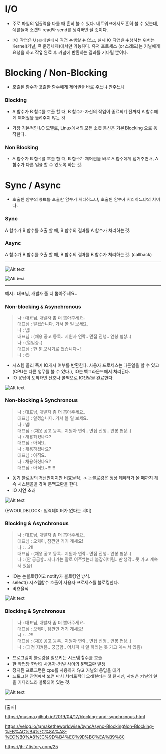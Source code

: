 
# I/O

- 주로 파일의 입출력을 다룰 때 흔히 볼 수 있다. 네트워크에서도 흔히 볼 수 있는데, 예를들어 소켓의 read와 send를 생각하면 될 것이다.

- I/O 작업은 User레벨에서 직접 수행할 수 없고, 실제 IO 작업을 수행하는 위치는 Kernel(커널, 즉 운영체제)에서만 가능하다. 유저 프로세스 (or 스레드)는 커널에게 요청을 하고 작업 완료 후 커널에 반환하는 결과를 기다릴 뿐이다.

# Blocking / Non-Blocking

- 호출된 함수가 호출한 함수에게 제어권을 바로 주느냐 안주느냐

### Blocking
- A 함수가 B 함수를 호출 할 때, B 함수가 자신의 작업이 종료되기 전까지 A 함수에게 제어권을 돌려주지 않는 것

- 가장 기본적인 I/O 모델로, Linux에서의 모든 소켓 통신은 기본 Blocking 으로 동작한다.

### Non Blocking

- A 함수가 B 함수를 호출 할 때, B 함수가 제어권을 바로 A 함수에게 넘겨주면서, A 함수가 다른 일을 할 수 있도록 하는 것.

# Sync / Async

- 호출된 함수의 종료를 호출한 함수가 처리하느냐, 호출된 함수가 처리하느냐의 차이다.

### Sync
A 함수가 B 함수를 호출 할 때, B 함수의 결과를 A 함수가 처리하는 것.

### Async
A 함수가 B 함수를 호출 할 때, B 함수의 결과를 B 함수가 처리하는 것. (callback)


----

![Alt text](images/BlockNonBlock.png)

![Alt text](images/block_한글.png)

----

예시 : 대표님, 개발자 좀 더 뽑아주세요..


### Non-blocking & Asynchronous
> 나 : 대표님, 개발자 좀 더 뽑아주세요..</br>
> 대표님 : 알겠습니다. 가서 볼 일 보세요.</br>
> 나 : 넵!</br>
> 대표님 : (채용 공고 등록.. 지원자 연락.. 면접 진행.. 연봉 협상..)</br>
> 나 : (열일중..)</br>
> 대표님 : 한 분 모시기로 했습니다~!</br>
> 나 : 😍</br>

- 시스템 콜리 즉시 IO개시 여부를 반환한다. 사용자 프로세스는 다른일을 할 수 있고(CPU는 다른 업무를 볼 수 있다.), IO는 백그라운드에서 처리된다.
- IO 응답이 도착하면 신호나 콜백으로 IO전달을 완료한다.


![Alt text](images/비동기논블로킹.png)




### Non-blocking & Synchronous
> 나 : 대표님, 개발자 좀 더 뽑아주세요..</br>
> 대표님 : 알겠습니다. 가서 볼 일 보세요.</br>
> 나 : 넵!</br>
> 대표님 : (채용 공고 등록.. 지원자 연락.. 면접 진행.. 연봉 협상..)</br>
> 나 : 채용하셨나요?</br>
> 대표님 : 아직요.</br>
> 나 : 채용하셨나요?</br>
> 대표님 : 아직요.</br>
> 나 : 채용하셨나요?</br>
> 대표님 : 아직요~!!!!!!</br>

- 동기 블로킹의 개선안이지만 비효율적. -> 논블로킹은 정상 데이터가 올 때까지 계속 시스템콜을 하며 문맥교환을 한다.
- IO 지연 초래

![Alt text](images/동기논블로킹.png)

(EWOULDBLOCK : 입력데이터가 없다는 의미)




### Blocking & Asynchronous
> 나 : 대표님, 개발자 좀 더 뽑아주세요..</br>
> 대표님 : 오케이, 잠깐만 거기 계세요!</br>
> 나 : …?!!</br>
> 대표님 : (채용 공고 등록.. 지원자 연락.. 면접 진행.. 연봉 협상..)</br>
> 나 : (안 궁금함.. 지나가는 말로 여쭈었는데 붙잡혀버림.. 딴 생각.. 못 가고 계속 서 있음)</br>

- IO는 논블로킹이고 notify가 블로킹인 방식.
- select() 시스템함수 호출이 사용자 프로세스를 블로킹한다.
- 비효율적

![Alt text](images/비동기블로킹.png)



### Blocking & Synchronous

> 나 : 대표님, 개발자 좀 더 뽑아주세요.. </br>
> 대표님 : 오케이, 잠깐만 거기 계세요! </br>
나 : …?!! </br>
>  대표님 : (채용 공고 등록.. 지원자 연락.. 면접 진행.. 연봉 협상..) </br>
> 나 : (과정 지켜봄.. 궁금함.. 어차피 내 일 하러는 못 가고 계속 서 있음) </br>

- 프로그램이 블로킹을 일으키는 시스템 함수를 호출
- 한 작업당 한번의 사용자-커널 사이의 문맥교환 발생
- 정지된 프로그램은 cpu를 사용하지 않고 커널의 응답을 대기
- 프로그램 관점에서 보면 마치 처리로직이 오래걸리는 것 같지만, 사실은 커널의 일을 기다리느라 블록되어 있는 것.


![Alt text](images/동기블로킹.png)



------
[출처]

https://musma.github.io/2019/04/17/blocking-and-synchronous.html

https://velog.io/@maketheworldwise/SyncAsync-BlockingNon-Blocking-%EB%AC%B4%EC%8A%A8-%EC%B0%A8%EC%9D%B4%EC%9D%BC%EA%B9%8C

https://jh-7.tistory.com/25